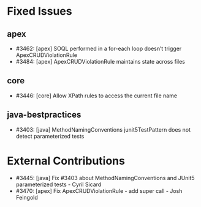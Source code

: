 # Fixed Issues

## apex
- #3462: [apex] SOQL performed in a for-each loop doesn’t trigger ApexCRUDViolationRule
- #3484: [apex] ApexCRUDViolationRule maintains state across files
## core
- #3446: [core] Allow XPath rules to access the current file name
## java-bestpractices
- #3403: [java] MethodNamingConventions junit5TestPattern does not detect parameterized tests

# External Contributions

- #3445: [java] Fix #3403 about MethodNamingConventions and JUnit5 parameterized tests - Cyril Sicard
- #3470: [apex] Fix ApexCRUDViolationRule - add super call - Josh Feingold


